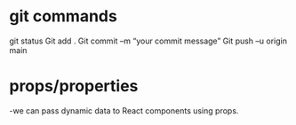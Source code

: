 # git commands
git status
Git add .
Git commit –m “your commit message”
Git push –u origin main

# props/properties
-we can pass dynamic data to React components using props.
